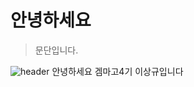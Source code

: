 # 안녕하세요

> 문단입니다.

![header](https://capsule-render.vercel.app/api?type=Waving&color=4e63d6&height=200&section=header&text=겜마고4기&fontSize=50&animation=fadeIn&fontColor=DDDDDD)
안녕하세요 겜마고4기 이상규입니다